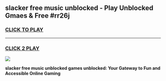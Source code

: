 
## slacker free music unblocked - Play Unblocked Gmaes & Free #rr26j
<h3>
<a href="https://news.freeplayer.one?title=slacker_free_music_unblocked&ref=03M">CLICK TO PLAY</a></h3>
<hr>

<h3>
<a href="https://news.freeplayer.one?title=slacker_free_music_unblocked&ref=03M">CLICK 2 PLAY</a>
  
</h3>

<a href="https://news.freeplayer.one?title=slacker_free_music_unblocked&ref=03M"><img src="https://clearcache.store/games.png"></a>


**slacker free music unblocked games unblocked: Your Gateway to Fun and Accessible Online Gaming**
